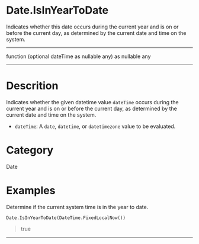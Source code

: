 ﻿# Date.IsInYearToDate
Indicates whether this date occurs during the current year and is on or before the current day, as determined by the current date and time on the system.
***
function (optional dateTime as nullable any) as nullable any
***
# Descrition 
Indicates whether the given datetime value <code>dateTime</code> occurs during the current year and is on or before the current day, as determined by the current date and time on the system.
      <ul>
      <li><code>dateTime</code>: A <code>date</code>, <code>datetime</code>, or <code>datetimezone</code> value to be evaluated.</li>
      </ul>
# Category 
Date
# Examples 
Determine if the current system time is in the year to date.
```
Date.IsInYearToDate(DateTime.FixedLocalNow())
```
> true
***
